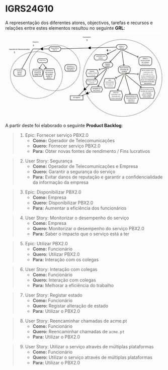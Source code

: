 # IGRS24G10
A representação dos diferentes atores, objectivos, tarefas e recursos e relações entre estes elementos resultou no seguinte **GRL**:

![GRL](GRL.png "GRL")

A partir deste foi elaborado o seguinte **Product Backlog**:

>1. Epic: Fornecer serviço PBX2.0
>       - **Como:** Operador de Telecomunicações
>       - **Quero:** Fornecer serviço PBX2.0
>       - **Para:** Obter novas fontes de rendimento / Fins lucrativos

>2. User Story: Segurança
>       - **Como:** Operador de Telecomunicações e Empresa
>       - **Quero:** Garantir a segurança do serviço
>       - **Para:** Evitar danos de reputação e garantir a confidencialidade da informação da empresa

>3. Epic: Disponibilizar PBX2.0
>       - **Como:** Empresa
>       - **Quero:** Disponibilizar PBX2.0
>       - **Para:** Aumentar a eficiência dos funcionários

>4. User Story: Monitorizar o desempenho do serviço
>       - **Como:** Empresa
>       - **Quero:** Monitorizar o desempenho do serviço PBX2.0
>       - **Para:** Saber o impacto que o serviço está a ter

>5. Epic: Utilizar PBX2.0
>       - **Como:** Funcionário
>       - **Quero:** Utilizar PBX2.0
>       - **Para:** Interação com os colegas

>6. User Story: Interação com colegas
>       - **Como:** Funcionário
>       - **Quero:** Interação com colegas
>       - **Para:** Melhorar a eficiência do trabalho

>7. User Story: Registar estado
>       - **Como:** Funcionário
>       - **Quero:** Registar alteração de estado
>       - **Para:** Utilizar o PBX2.0

>8. User Story: Reencaminhar chamadas de acme.pt
>       - **Como:** Funcionário
>       - **Quero:** Reencaminhar chamadas de `acme.pt`
>       - **Para:** Utilizar o PBX2.0

>9. User Story: Utilizar o serviço através de múltiplas plataformas
>       - **Como:** Funcionário
>       - **Quero:** Utilizar o serviço através de múltiplas plataformas
>       - **Para:** Utilizar o PBX2.0